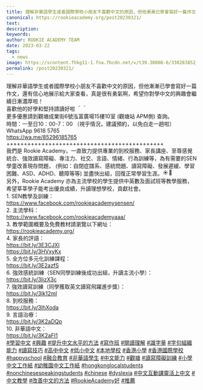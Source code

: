 ```yaml
---
title: 理解非華語學生或者國際學校小朋友不喜歡中文的原因，但他漸漸已學會寫好一篇作文，還有信心地展示給大家查看，真是很有勇氣啊，希望你對學中文的興趣會繼續日漸濃厚啦！
canonical: https://rookieacademy.org/post20230321/
text: 
description: 
keywords: 
author: ROOKIE ACADEMY TEAM
date: 2023-03-22
tags:
  - news
image: https://scontent.fhkg11-1.fna.fbcdn.net/v/t39.30808-6/330283852_527155546164337_1180276498756494066_n.jpg?_nc_cat=103&ccb=1-7&_nc_sid=8bfeb9&_nc_ohc=Cjptnb_RvjEAX_73kZP&_nc_ht=scontent.fhkg11-1.fna&oh=00_AfB-D6bmP5UnRZaP66w4TYirbQCg0JSddUYChZE6tuK3_A&oe=64218D0D
permalink: /post20230321/
---
```

<span class="x193iq5w xeuugli x13faqbe x1vvkbs x1xmvt09 x1lliihq x1s928wv xhkezso x1gmr53x x1cpjm7i x1fgarty x1943h6x xudqn12 x3x7a5m x6prxxf xvq8zen xo1l8bm xzsf02u x1yc453h" dir="auto"><div class="x11i5rnm xat24cr x1mh8g0r x1vvkbs xdj266r x126k92a"><div dir="auto" style="text-align: start;">理解非華語學生或者國際學校小朋友不喜歡中文的原因，但他漸漸已學會寫好一篇作文，還有信心地展示給大家查看，真是很有勇氣啊，希望你對學中文的興趣會繼續日漸濃厚啦！</div></div><div class="x11i5rnm xat24cr x1mh8g0r x1vvkbs xtlvy1s x126k92a"><div dir="auto" style="text-align: start;">喜歡他的好學和堅持請讀好啦 ＾＾</div></div><div class="x11i5rnm xat24cr x1mh8g0r x1vvkbs xtlvy1s x126k92a"><div dir="auto" style="text-align: start;">更多優惠請到觀塘成業街6號泓富廣場15樓10室 (觀塘站 APM側) 查詢。</div></div><div class="x11i5rnm xat24cr x1mh8g0r x1vvkbs xtlvy1s x126k92a"><div dir="auto" style="text-align: start;">時間：一至日10：00-7：00 （視乎情況，建議預約，以免白走一趟啦）</div></div><div class="x11i5rnm xat24cr x1mh8g0r x1vvkbs xtlvy1s x126k92a"><div dir="auto" style="text-align: start;">WhatsApp 9618 5765 </div></div><div class="x11i5rnm xat24cr x1mh8g0r x1vvkbs xtlvy1s x126k92a"><div dir="auto" style="text-align: start;"><span><a class="x1i10hfl xjbqb8w x6umtig x1b1mbwd xaqea5y xav7gou x9f619 x1ypdohk xt0psk2 xe8uvvx xdj266r x11i5rnm xat24cr x1mh8g0r xexx8yu x4uap5 x18d9i69 xkhd6sd x16tdsg8 x1hl2dhg xggy1nq x1a2a7pz xt0b8zv x1fey0fg" href="https://l.facebook.com/l.php?u=https%3A%2F%2Fwa.me%2F85296185765%3Ffbclid%3DIwAR3DTwpOo0jF1jXMm5lvajJEolWVOAb_a6rPDdFr8bKDRhn2sE0MZq21wqg&amp;h=AT1z96b0EeRQZqDU_Vfy4XjWsJCj09B8wK6bnnF_xYdUu82Mrbh_2o6PDeCK15qOgWKjkkIwk83QfCVpKtkY4KZjAgoIO8xY5xuJcHhE54YlADUG2QdndYHPJjTPOWyHPE9i&amp;__tn__=-UK-R&amp;c[0]=AT2ySKktgY1bNO7eQrprsuH8dJM3tKW0dh8wmtpftXa496fFl78WycTe11Ffi8v2R07_2BKEZzJ8v9qNwsTZ1OBPEmCvi2rqvHcLh_uv2qILM5RPoaQvpD7pi5oY0e3CGbXYlThTjYS2MxXrQO1kGGbGuPZ3UgYY3HLhhpvddlDAC_zC9Q" rel="nofollow noopener" role="link" tabindex="0" target="_blank">https://wa.me/85296185765</a></span></div></div><div class="x11i5rnm xat24cr x1mh8g0r x1vvkbs xtlvy1s x126k92a"><div dir="auto" style="text-align: start;">+++++++++++++++++++++++++++++++++++++++++++++</div></div><div class="x11i5rnm xat24cr x1mh8g0r x1vvkbs xtlvy1s x126k92a"><div dir="auto" style="text-align: start;">我們是 Rookie Academy，一直致力提供專業的到校服務、家長講座、至尊感覺統合、強效讀寫障礙、專注力、社交、言語、情緒、行為訓練等，為有需要的SEN學童改善現存問題， (例如：自閉症譜系、感統問題、讀寫障礙、發展遲緩、學習困難、ASD、ADHD、聽障等等) 並盡快出組，回復正常學習生涯。<span class="x3nfvp2 x1j61x8r x1fcty0u xdj266r xhhsvwb xat24cr xgzva0m xxymvpz xlup9mm x1kky2od"><img height="16" width="16" alt="☀️" referrerpolicy="origin-when-cross-origin" src="https://static.xx.fbcdn.net/images/emoji.php/v9/tf4/1.5/16/2600.png"></span><span class="x3nfvp2 x1j61x8r x1fcty0u xdj266r xhhsvwb xat24cr xgzva0m xxymvpz xlup9mm x1kky2od"><img height="16" width="16" alt="🌈" referrerpolicy="origin-when-cross-origin" src="https://static.xx.fbcdn.net/images/emoji.php/v9/t6c/1.5/16/1f308.png"></span></div></div><div class="x11i5rnm xat24cr x1mh8g0r x1vvkbs xtlvy1s x126k92a"><div dir="auto" style="text-align: start;">另外，Rookie Academy 亦為主流學校的學生提供中英數及面試班等教學服務，希望莘莘學子能考出優良成績，升讀理想學校，貢獻社會。</div></div><div class="x11i5rnm xat24cr x1mh8g0r x1vvkbs xtlvy1s x126k92a"><div dir="auto" style="text-align: start;">1. SEN教學及訓練：</div></div><div class="x11i5rnm xat24cr x1mh8g0r x1vvkbs xtlvy1s x126k92a"><div dir="auto" style="text-align: start;"><span><a class="x1i10hfl xjbqb8w x6umtig x1b1mbwd xaqea5y xav7gou x9f619 x1ypdohk xt0psk2 xe8uvvx xdj266r x11i5rnm xat24cr x1mh8g0r xexx8yu x4uap5 x18d9i69 xkhd6sd x16tdsg8 x1hl2dhg xggy1nq x1a2a7pz xt0b8zv x1qq9wsj xo1l8bm" href="https://www.facebook.com/rookieacademysensen/?__cft__[0]=AZVjPI73ReDNaIM8BTQin2fXNOZGzENE1sbr-btNqg4PXiAGslpQCERh7dF9rUSbdKf0-YkSiZTl7O-iXMCEexfCeC2A_o_yzr3UTlEYz_2ULFWQb-K8me5nsEIcOWmwyOgelWEsmVqut4-p8gGYh3Da&amp;__tn__=kK-R" role="link" tabindex="0"><span class="xt0psk2"><span>https://www.facebook.com/rookieacademysensen/</span></span></a></span></div></div><div class="x11i5rnm xat24cr x1mh8g0r x1vvkbs xtlvy1s x126k92a"><div dir="auto" style="text-align: start;">2. 主流學科：</div></div><div class="x11i5rnm xat24cr x1mh8g0r x1vvkbs xtlvy1s x126k92a"><div dir="auto" style="text-align: start;"><span><a class="x1i10hfl xjbqb8w x6umtig x1b1mbwd xaqea5y xav7gou x9f619 x1ypdohk xt0psk2 xe8uvvx xdj266r x11i5rnm xat24cr x1mh8g0r xexx8yu x4uap5 x18d9i69 xkhd6sd x16tdsg8 x1hl2dhg xggy1nq x1a2a7pz xt0b8zv x1qq9wsj xo1l8bm" href="https://www.facebook.com/rookieacademyaaa/?__cft__[0]=AZVjPI73ReDNaIM8BTQin2fXNOZGzENE1sbr-btNqg4PXiAGslpQCERh7dF9rUSbdKf0-YkSiZTl7O-iXMCEexfCeC2A_o_yzr3UTlEYz_2ULFWQb-K8me5nsEIcOWmwyOgelWEsmVqut4-p8gGYh3Da&amp;__tn__=kK-R" role="link" tabindex="0"><span class="xt0psk2"><span>https://www.facebook.com/rookieacademyaaa/</span></span></a></span></div></div><div class="x11i5rnm xat24cr x1mh8g0r x1vvkbs xtlvy1s x126k92a"><div dir="auto" style="text-align: start;">3. 教學範圍概要及免費教材請瀏覽以下網址：</div></div><div class="x11i5rnm xat24cr x1mh8g0r x1vvkbs xtlvy1s x126k92a"><div dir="auto" style="text-align: start;"><span><a class="x1i10hfl xjbqb8w x6umtig x1b1mbwd xaqea5y xav7gou x9f619 x1ypdohk xt0psk2 xe8uvvx xdj266r x11i5rnm xat24cr x1mh8g0r xexx8yu x4uap5 x18d9i69 xkhd6sd x16tdsg8 x1hl2dhg xggy1nq x1a2a7pz xt0b8zv x1fey0fg" href="https://l.facebook.com/l.php?u=https%3A%2F%2Frookieacademy.org%2F%3Ffbclid%3DIwAR3qGuujxGh5XeXvlJGNAHrvLOAvR6U5oScishiejkMf-AzXqiGscDfvtvk&amp;h=AT0-aOf6Hu3IQPsOUS6ZamPh9Fw_q-jvct6p2-6y9f_6-coClmj1EHxLGEBPZd_HZQj5YJo-qs1dpLbySjfrTvcDanqOa2GcRD3ZPx-e80NqFqM7gmGoe89wKTcV9Ml_zIuU&amp;__tn__=-UK-R&amp;c[0]=AT2ySKktgY1bNO7eQrprsuH8dJM3tKW0dh8wmtpftXa496fFl78WycTe11Ffi8v2R07_2BKEZzJ8v9qNwsTZ1OBPEmCvi2rqvHcLh_uv2qILM5RPoaQvpD7pi5oY0e3CGbXYlThTjYS2MxXrQO1kGGbGuPZ3UgYY3HLhhpvddlDAC_zC9Q" rel="nofollow noopener" role="link" tabindex="0" target="_blank">https://rookieacademy.org/</a></span></div></div><div class="x11i5rnm xat24cr x1mh8g0r x1vvkbs xtlvy1s x126k92a"><div dir="auto" style="text-align: start;">4. 家長的評語：</div></div><div class="x11i5rnm xat24cr x1mh8g0r x1vvkbs xtlvy1s x126k92a"><div dir="auto" style="text-align: start;"><span><a class="x1i10hfl xjbqb8w x6umtig x1b1mbwd xaqea5y xav7gou x9f619 x1ypdohk xt0psk2 xe8uvvx xdj266r x11i5rnm xat24cr x1mh8g0r xexx8yu x4uap5 x18d9i69 xkhd6sd x16tdsg8 x1hl2dhg xggy1nq x1a2a7pz xt0b8zv x1fey0fg" href="https://l.facebook.com/l.php?u=https%3A%2F%2Fbit.ly%2F3E3CJXI%3Ffbclid%3DIwAR0BxrfB8dWEyhIWl8NkmLsVoaBVIY_zAZqyGc845HGh9l9AGwS44OJ40fc&amp;h=AT0zz2YfMTeVzsYmGNbvdU2eLlKVJmGfGhcPlQuhLk00yoxXQo9zEdgA5Z0kJOZM_FvWbtaHtnKd0lU3_oQ7_AH6-Zj6ugLLOz9M4oUsOinRN7gUETsAejOBHnR9ekSUCUrz&amp;__tn__=-UK-R&amp;c[0]=AT2ySKktgY1bNO7eQrprsuH8dJM3tKW0dh8wmtpftXa496fFl78WycTe11Ffi8v2R07_2BKEZzJ8v9qNwsTZ1OBPEmCvi2rqvHcLh_uv2qILM5RPoaQvpD7pi5oY0e3CGbXYlThTjYS2MxXrQO1kGGbGuPZ3UgYY3HLhhpvddlDAC_zC9Q" rel="nofollow noopener" role="link" tabindex="0" target="_blank">https://bit.ly/3E3CJXI</a></span></div></div><div class="x11i5rnm xat24cr x1mh8g0r x1vvkbs xtlvy1s x126k92a"><div dir="auto" style="text-align: start;"><span><a class="x1i10hfl xjbqb8w x6umtig x1b1mbwd xaqea5y xav7gou x9f619 x1ypdohk xt0psk2 xe8uvvx xdj266r x11i5rnm xat24cr x1mh8g0r xexx8yu x4uap5 x18d9i69 xkhd6sd x16tdsg8 x1hl2dhg xggy1nq x1a2a7pz xt0b8zv x1fey0fg" href="https://l.facebook.com/l.php?u=https%3A%2F%2Fbit.ly%2F3HVxyKx%3Ffbclid%3DIwAR3m69jyiPFFJOAIeLs62TQ_w8j-bB19gVAg8Q-kKgFmrut6FynwxtbMuxo&amp;h=AT3Jr3VTDIrJnq5H0lcSZqYSFkNqYXEpS3JMYByqrf0SUXpEfBJvKByeWrdFB5Rg5FNQK2gG2Mocega6_fj4IBzasRNblatjL3EiidTQL8McBpsL5EtoLm4NEgL5mihkpMfL&amp;__tn__=-UK-R&amp;c[0]=AT2ySKktgY1bNO7eQrprsuH8dJM3tKW0dh8wmtpftXa496fFl78WycTe11Ffi8v2R07_2BKEZzJ8v9qNwsTZ1OBPEmCvi2rqvHcLh_uv2qILM5RPoaQvpD7pi5oY0e3CGbXYlThTjYS2MxXrQO1kGGbGuPZ3UgYY3HLhhpvddlDAC_zC9Q" rel="nofollow noopener" role="link" tabindex="0" target="_blank">https://bit.ly/3HVxyKx</a></span></div></div><div class="x11i5rnm xat24cr x1mh8g0r x1vvkbs xtlvy1s x126k92a"><div dir="auto" style="text-align: start;">5. 全方位多元化訓練課程：</div></div><div class="x11i5rnm xat24cr x1mh8g0r x1vvkbs xtlvy1s x126k92a"><div dir="auto" style="text-align: start;"><span><a class="x1i10hfl xjbqb8w x6umtig x1b1mbwd xaqea5y xav7gou x9f619 x1ypdohk xt0psk2 xe8uvvx xdj266r x11i5rnm xat24cr x1mh8g0r xexx8yu x4uap5 x18d9i69 xkhd6sd x16tdsg8 x1hl2dhg xggy1nq x1a2a7pz xt0b8zv x1fey0fg" href="https://l.facebook.com/l.php?u=https%3A%2F%2Fbit.ly%2F3E2azfS%3Ffbclid%3DIwAR2DFb5Dw-Tktv5EjFEfgWXVRVTRFPsUyeCw9VjLvbNMY6VKM1-MO2ZvS00&amp;h=AT1oSa2B2E23dhMzMWnsvqkAbqENNrjLVCBkQQdvS8YUpSemh5zaMmEk5Pjsjp_-te4bzqHcLgVK0tueZckE4aUojN83rk1QlYD0l2o82Fa3caeeTgC9FGzuRn58yNpllwqK&amp;__tn__=-UK-R&amp;c[0]=AT2ySKktgY1bNO7eQrprsuH8dJM3tKW0dh8wmtpftXa496fFl78WycTe11Ffi8v2R07_2BKEZzJ8v9qNwsTZ1OBPEmCvi2rqvHcLh_uv2qILM5RPoaQvpD7pi5oY0e3CGbXYlThTjYS2MxXrQO1kGGbGuPZ3UgYY3HLhhpvddlDAC_zC9Q" rel="nofollow noopener" role="link" tabindex="0" target="_blank">https://bit.ly/3E2azfS</a></span></div></div><div class="x11i5rnm xat24cr x1mh8g0r x1vvkbs xtlvy1s x126k92a"><div dir="auto" style="text-align: start;">6. 強效感統訓練（SEN同學訓練後成功出組，升讀主流小學）：</div></div><div class="x11i5rnm xat24cr x1mh8g0r x1vvkbs xtlvy1s x126k92a"><div dir="auto" style="text-align: start;"><span><a class="x1i10hfl xjbqb8w x6umtig x1b1mbwd xaqea5y xav7gou x9f619 x1ypdohk xt0psk2 xe8uvvx xdj266r x11i5rnm xat24cr x1mh8g0r xexx8yu x4uap5 x18d9i69 xkhd6sd x16tdsg8 x1hl2dhg xggy1nq x1a2a7pz xt0b8zv x1fey0fg" href="https://l.facebook.com/l.php?u=https%3A%2F%2Fbit.ly%2F3IjzX3c%3Ffbclid%3DIwAR2DFb5Dw-Tktv5EjFEfgWXVRVTRFPsUyeCw9VjLvbNMY6VKM1-MO2ZvS00&amp;h=AT0bC6hmBZu-2vwbsSkGEQN_mSYuRA-KvXYN-4IQgpj3753vtrzoVShVDQbBTd5vwcfdvHTzkWxWaxqNNuqcciRPGupGpn7XkB1MtfTQ5maawyiw35rHEBHjPbADvQhpbnKG&amp;__tn__=-UK-R&amp;c[0]=AT2ySKktgY1bNO7eQrprsuH8dJM3tKW0dh8wmtpftXa496fFl78WycTe11Ffi8v2R07_2BKEZzJ8v9qNwsTZ1OBPEmCvi2rqvHcLh_uv2qILM5RPoaQvpD7pi5oY0e3CGbXYlThTjYS2MxXrQO1kGGbGuPZ3UgYY3HLhhpvddlDAC_zC9Q" rel="nofollow noopener" role="link" tabindex="0" target="_blank">https://bit.ly/3IjzX3c</a></span></div></div><div class="x11i5rnm xat24cr x1mh8g0r x1vvkbs xtlvy1s x126k92a"><div dir="auto" style="text-align: start;">7. 強效讀寫訓練（同學獲取英文讀寫飛躍進步獎）：</div><div dir="auto" style="text-align: start;"><span><a class="x1i10hfl xjbqb8w x6umtig x1b1mbwd xaqea5y xav7gou x9f619 x1ypdohk xt0psk2 xe8uvvx xdj266r x11i5rnm xat24cr x1mh8g0r xexx8yu x4uap5 x18d9i69 xkhd6sd x16tdsg8 x1hl2dhg xggy1nq x1a2a7pz xt0b8zv x1fey0fg" href="https://l.facebook.com/l.php?u=https%3A%2F%2Fbit.ly%2F3Ik12mI%3Ffbclid%3DIwAR39Llz1yx51tx0JJuQNaAYgsGjzcDik24S1aLLrL0DMM5mAhnTokNEJIIM&amp;h=AT1hJz6wm5yllrEO_fJ8vf4IWRGvnh1-RTmiRncX4CKGnX0LxzgjkiEeRza8OZULFv3hE5A2dmJJwM_BYSsBRw40CEKhtj2VKOH0u-jmEafz_Y2FPyExXDYOxZgj2Oje-Pzs&amp;__tn__=-UK-R&amp;c[0]=AT2ySKktgY1bNO7eQrprsuH8dJM3tKW0dh8wmtpftXa496fFl78WycTe11Ffi8v2R07_2BKEZzJ8v9qNwsTZ1OBPEmCvi2rqvHcLh_uv2qILM5RPoaQvpD7pi5oY0e3CGbXYlThTjYS2MxXrQO1kGGbGuPZ3UgYY3HLhhpvddlDAC_zC9Q" rel="nofollow noopener" role="link" tabindex="0" target="_blank">https://bit.ly/3Ik12mI</a></span></div></div><div class="x11i5rnm xat24cr x1mh8g0r x1vvkbs xtlvy1s x126k92a"><div dir="auto" style="text-align: start;">8. 到校服務：</div></div><div class="x11i5rnm xat24cr x1mh8g0r x1vvkbs xtlvy1s x126k92a"><div dir="auto" style="text-align: start;"><span><a class="x1i10hfl xjbqb8w x6umtig x1b1mbwd xaqea5y xav7gou x9f619 x1ypdohk xt0psk2 xe8uvvx xdj266r x11i5rnm xat24cr x1mh8g0r xexx8yu x4uap5 x18d9i69 xkhd6sd x16tdsg8 x1hl2dhg xggy1nq x1a2a7pz xt0b8zv x1fey0fg" href="https://l.facebook.com/l.php?u=https%3A%2F%2Fbit.ly%2F3IhXoda%3Ffbclid%3DIwAR0ZTxpAYao57iQGleni3fcBvK8fZ-P1mKqSZeUzdbNjhEP67SIzINmXepI&amp;h=AT3vxdCoT_Mir4ijaM3CMU7C_ipiSL7lgtEH-Pl90kTep6z17MIiWF3H7MBFELJaOzCrRKhisq9Y66a4A5GG1TnQjLCVrjAM0kudBSg8nS_NYo8uC3JiVWWC9us6Ncfcdn4O&amp;__tn__=-UK-R&amp;c[0]=AT2ySKktgY1bNO7eQrprsuH8dJM3tKW0dh8wmtpftXa496fFl78WycTe11Ffi8v2R07_2BKEZzJ8v9qNwsTZ1OBPEmCvi2rqvHcLh_uv2qILM5RPoaQvpD7pi5oY0e3CGbXYlThTjYS2MxXrQO1kGGbGuPZ3UgYY3HLhhpvddlDAC_zC9Q" rel="nofollow noopener" role="link" tabindex="0" target="_blank">https://bit.ly/3IhXoda</a></span></div></div><div class="x11i5rnm xat24cr x1mh8g0r x1vvkbs xtlvy1s x126k92a"><div dir="auto" style="text-align: start;">9. 言語治療：</div></div><div class="x11i5rnm xat24cr x1mh8g0r x1vvkbs xtlvy1s x126k92a"><div dir="auto" style="text-align: start;"><span><a class="x1i10hfl xjbqb8w x6umtig x1b1mbwd xaqea5y xav7gou x9f619 x1ypdohk xt0psk2 xe8uvvx xdj266r x11i5rnm xat24cr x1mh8g0r xexx8yu x4uap5 x18d9i69 xkhd6sd x16tdsg8 x1hl2dhg xggy1nq x1a2a7pz xt0b8zv x1fey0fg" href="https://l.facebook.com/l.php?u=https%3A%2F%2Fbit.ly%2F3K2aDQp%3Ffbclid%3DIwAR3YsUWpOb_RSnTLr2AwbvekeNT1yO-yrXXzsRkhHYMn3enOnaKO_6D4u3w&amp;h=AT1H1oMn6c5G5LUsYBbitQgqWfyvk8qrU19lP9XnGK7KWiDgKvpZfStovyEKemBP6EP-h4icngi_zdusAi6wBBdvXC5t-mv0t4P0px2aEqdH3GNbjc6lqUVXo_qkPhfOfHN8&amp;__tn__=-UK-R&amp;c[0]=AT2ySKktgY1bNO7eQrprsuH8dJM3tKW0dh8wmtpftXa496fFl78WycTe11Ffi8v2R07_2BKEZzJ8v9qNwsTZ1OBPEmCvi2rqvHcLh_uv2qILM5RPoaQvpD7pi5oY0e3CGbXYlThTjYS2MxXrQO1kGGbGuPZ3UgYY3HLhhpvddlDAC_zC9Q" rel="nofollow noopener" role="link" tabindex="0" target="_blank">https://bit.ly/3K2aDQp</a></span></div></div><div class="x11i5rnm xat24cr x1mh8g0r x1vvkbs xtlvy1s x126k92a"><div dir="auto" style="text-align: start;">10. 非華語中文：</div><div dir="auto" style="text-align: start;"><span><a class="x1i10hfl xjbqb8w x6umtig x1b1mbwd xaqea5y xav7gou x9f619 x1ypdohk xt0psk2 xe8uvvx xdj266r x11i5rnm xat24cr x1mh8g0r xexx8yu x4uap5 x18d9i69 xkhd6sd x16tdsg8 x1hl2dhg xggy1nq x1a2a7pz xt0b8zv x1fey0fg" href="https://l.facebook.com/l.php?u=https%3A%2F%2Fbit.ly%2F3K2aFI1%3Ffbclid%3DIwAR2-NiRp2GgH9GWH23FSGl5RVtYei29yGcAyASGsp6guleQ4EqyazcKAkmE&amp;h=AT1BsLsPaA2iNTGvmaaI9HrpGKtklToYP57CUA_z-TfH7W5HdZaYPT2vnB1Pr9GePtwi5HANAbj-1j-obNe0HU5Av00jiylm6X4_Wn856KydBncmBd6_CfCdEVXkgmRSqNWK&amp;__tn__=-UK-R&amp;c[0]=AT2ySKktgY1bNO7eQrprsuH8dJM3tKW0dh8wmtpftXa496fFl78WycTe11Ffi8v2R07_2BKEZzJ8v9qNwsTZ1OBPEmCvi2rqvHcLh_uv2qILM5RPoaQvpD7pi5oY0e3CGbXYlThTjYS2MxXrQO1kGGbGuPZ3UgYY3HLhhpvddlDAC_zC9Q" rel="nofollow noopener" role="link" tabindex="0" target="_blank">https://bit.ly/3K2aFI1</a></span></div></div><div class="x11i5rnm xat24cr x1mh8g0r x1vvkbs xtlvy1s x126k92a"><div dir="auto" style="text-align: start;"><span><a class="x1i10hfl xjbqb8w x6umtig x1b1mbwd xaqea5y xav7gou x9f619 x1ypdohk xt0psk2 xe8uvvx xdj266r x11i5rnm xat24cr x1mh8g0r xexx8yu x4uap5 x18d9i69 xkhd6sd x16tdsg8 x1hl2dhg xggy1nq x1a2a7pz xt0b8zv x1qq9wsj xo1l8bm" href="https://www.facebook.com/hashtag/%E5%AD%B8%E7%BF%92%E4%B8%AD%E6%96%87?__eep__=6&amp;__cft__[0]=AZVjPI73ReDNaIM8BTQin2fXNOZGzENE1sbr-btNqg4PXiAGslpQCERh7dF9rUSbdKf0-YkSiZTl7O-iXMCEexfCeC2A_o_yzr3UTlEYz_2ULFWQb-K8me5nsEIcOWmwyOgelWEsmVqut4-p8gGYh3Da&amp;__tn__=*NK-R" role="link" tabindex="0">#學習中文</a></span> <span><a class="x1i10hfl xjbqb8w x6umtig x1b1mbwd xaqea5y xav7gou x9f619 x1ypdohk xt0psk2 xe8uvvx xdj266r x11i5rnm xat24cr x1mh8g0r xexx8yu x4uap5 x18d9i69 xkhd6sd x16tdsg8 x1hl2dhg xggy1nq x1a2a7pz xt0b8zv x1qq9wsj xo1l8bm" href="https://www.facebook.com/hashtag/%E8%88%88%E8%B6%A3?__eep__=6&amp;__cft__[0]=AZVjPI73ReDNaIM8BTQin2fXNOZGzENE1sbr-btNqg4PXiAGslpQCERh7dF9rUSbdKf0-YkSiZTl7O-iXMCEexfCeC2A_o_yzr3UTlEYz_2ULFWQb-K8me5nsEIcOWmwyOgelWEsmVqut4-p8gGYh3Da&amp;__tn__=*NK-R" role="link" tabindex="0">#興趣</a></span> <span><a class="x1i10hfl xjbqb8w x6umtig x1b1mbwd xaqea5y xav7gou x9f619 x1ypdohk xt0psk2 xe8uvvx xdj266r x11i5rnm xat24cr x1mh8g0r xexx8yu x4uap5 x18d9i69 xkhd6sd x16tdsg8 x1hl2dhg xggy1nq x1a2a7pz xt0b8zv x1qq9wsj xo1l8bm" href="https://www.facebook.com/hashtag/%E6%8F%90%E5%8D%87%E4%B8%AD%E6%96%87%E6%B0%B4%E5%B9%B3%E7%9A%84%E6%96%B9%E6%B3%95?__eep__=6&amp;__cft__[0]=AZVjPI73ReDNaIM8BTQin2fXNOZGzENE1sbr-btNqg4PXiAGslpQCERh7dF9rUSbdKf0-YkSiZTl7O-iXMCEexfCeC2A_o_yzr3UTlEYz_2ULFWQb-K8me5nsEIcOWmwyOgelWEsmVqut4-p8gGYh3Da&amp;__tn__=*NK-R" role="link" tabindex="0">#提升中文水平的方法</a></span> <span><a class="x1i10hfl xjbqb8w x6umtig x1b1mbwd xaqea5y xav7gou x9f619 x1ypdohk xt0psk2 xe8uvvx xdj266r x11i5rnm xat24cr x1mh8g0r xexx8yu x4uap5 x18d9i69 xkhd6sd x16tdsg8 x1hl2dhg xggy1nq x1a2a7pz xt0b8zv x1qq9wsj xo1l8bm" href="https://www.facebook.com/hashtag/%E5%AF%AB%E4%BD%9C%E7%8F%AD?__eep__=6&amp;__cft__[0]=AZVjPI73ReDNaIM8BTQin2fXNOZGzENE1sbr-btNqg4PXiAGslpQCERh7dF9rUSbdKf0-YkSiZTl7O-iXMCEexfCeC2A_o_yzr3UTlEYz_2ULFWQb-K8me5nsEIcOWmwyOgelWEsmVqut4-p8gGYh3Da&amp;__tn__=*NK-R" role="link" tabindex="0">#寫作班</a></span> <span><a class="x1i10hfl xjbqb8w x6umtig x1b1mbwd xaqea5y xav7gou x9f619 x1ypdohk xt0psk2 xe8uvvx xdj266r x11i5rnm xat24cr x1mh8g0r xexx8yu x4uap5 x18d9i69 xkhd6sd x16tdsg8 x1hl2dhg xggy1nq x1a2a7pz xt0b8zv x1qq9wsj xo1l8bm" href="https://www.facebook.com/hashtag/%E9%96%B1%E8%AE%80%E7%90%86%E8%A7%A3?__eep__=6&amp;__cft__[0]=AZVjPI73ReDNaIM8BTQin2fXNOZGzENE1sbr-btNqg4PXiAGslpQCERh7dF9rUSbdKf0-YkSiZTl7O-iXMCEexfCeC2A_o_yzr3UTlEYz_2ULFWQb-K8me5nsEIcOWmwyOgelWEsmVqut4-p8gGYh3Da&amp;__tn__=*NK-R" role="link" tabindex="0">#閱讀理解</a></span> <span><a class="x1i10hfl xjbqb8w x6umtig x1b1mbwd xaqea5y xav7gou x9f619 x1ypdohk xt0psk2 xe8uvvx xdj266r x11i5rnm xat24cr x1mh8g0r xexx8yu x4uap5 x18d9i69 xkhd6sd x16tdsg8 x1hl2dhg xggy1nq x1a2a7pz xt0b8zv x1qq9wsj xo1l8bm" href="https://www.facebook.com/hashtag/%E8%AD%98%E5%AD%97%E9%87%8F?__eep__=6&amp;__cft__[0]=AZVjPI73ReDNaIM8BTQin2fXNOZGzENE1sbr-btNqg4PXiAGslpQCERh7dF9rUSbdKf0-YkSiZTl7O-iXMCEexfCeC2A_o_yzr3UTlEYz_2ULFWQb-K8me5nsEIcOWmwyOgelWEsmVqut4-p8gGYh3Da&amp;__tn__=*NK-R" role="link" tabindex="0">#識字量</a></span> <span><a class="x1i10hfl xjbqb8w x6umtig x1b1mbwd xaqea5y xav7gou x9f619 x1ypdohk xt0psk2 xe8uvvx xdj266r x11i5rnm xat24cr x1mh8g0r xexx8yu x4uap5 x18d9i69 xkhd6sd x16tdsg8 x1hl2dhg xggy1nq x1a2a7pz xt0b8zv x1qq9wsj xo1l8bm" href="https://www.facebook.com/hashtag/%E5%AD%97%E5%8F%A5%E7%B5%84%E7%B9%94%E8%83%BD%E5%8A%9B?__eep__=6&amp;__cft__[0]=AZVjPI73ReDNaIM8BTQin2fXNOZGzENE1sbr-btNqg4PXiAGslpQCERh7dF9rUSbdKf0-YkSiZTl7O-iXMCEexfCeC2A_o_yzr3UTlEYz_2ULFWQb-K8me5nsEIcOWmwyOgelWEsmVqut4-p8gGYh3Da&amp;__tn__=*NK-R" role="link" tabindex="0">#字句組織能力</a></span> <span><a class="x1i10hfl xjbqb8w x6umtig x1b1mbwd xaqea5y xav7gou x9f619 x1ypdohk xt0psk2 xe8uvvx xdj266r x11i5rnm xat24cr x1mh8g0r xexx8yu x4uap5 x18d9i69 xkhd6sd x16tdsg8 x1hl2dhg xggy1nq x1a2a7pz xt0b8zv x1qq9wsj xo1l8bm" href="https://www.facebook.com/hashtag/%E8%AE%80%E5%AF%AB%E6%8A%80%E5%B7%A7?__eep__=6&amp;__cft__[0]=AZVjPI73ReDNaIM8BTQin2fXNOZGzENE1sbr-btNqg4PXiAGslpQCERh7dF9rUSbdKf0-YkSiZTl7O-iXMCEexfCeC2A_o_yzr3UTlEYz_2ULFWQb-K8me5nsEIcOWmwyOgelWEsmVqut4-p8gGYh3Da&amp;__tn__=*NK-R" role="link" tabindex="0">#讀寫技巧</a></span> <span><a class="x1i10hfl xjbqb8w x6umtig x1b1mbwd xaqea5y xav7gou x9f619 x1ypdohk xt0psk2 xe8uvvx xdj266r x11i5rnm xat24cr x1mh8g0r xexx8yu x4uap5 x18d9i69 xkhd6sd x16tdsg8 x1hl2dhg xggy1nq x1a2a7pz xt0b8zv x1qq9wsj xo1l8bm" href="https://www.facebook.com/hashtag/%E9%AB%98%E4%B8%AD%E4%B8%AD%E6%96%87?__eep__=6&amp;__cft__[0]=AZVjPI73ReDNaIM8BTQin2fXNOZGzENE1sbr-btNqg4PXiAGslpQCERh7dF9rUSbdKf0-YkSiZTl7O-iXMCEexfCeC2A_o_yzr3UTlEYz_2ULFWQb-K8me5nsEIcOWmwyOgelWEsmVqut4-p8gGYh3Da&amp;__tn__=*NK-R" role="link" tabindex="0">#高中中文</a></span> <span><a class="x1i10hfl xjbqb8w x6umtig x1b1mbwd xaqea5y xav7gou x9f619 x1ypdohk xt0psk2 xe8uvvx xdj266r x11i5rnm xat24cr x1mh8g0r xexx8yu x4uap5 x18d9i69 xkhd6sd x16tdsg8 x1hl2dhg xggy1nq x1a2a7pz xt0b8zv x1qq9wsj xo1l8bm" href="https://www.facebook.com/hashtag/%E4%BD%8E%E5%B0%8F%E4%B8%AD%E6%96%87?__eep__=6&amp;__cft__[0]=AZVjPI73ReDNaIM8BTQin2fXNOZGzENE1sbr-btNqg4PXiAGslpQCERh7dF9rUSbdKf0-YkSiZTl7O-iXMCEexfCeC2A_o_yzr3UTlEYz_2ULFWQb-K8me5nsEIcOWmwyOgelWEsmVqut4-p8gGYh3Da&amp;__tn__=*NK-R" role="link" tabindex="0">#低小中文</a></span> <span><a class="x1i10hfl xjbqb8w x6umtig x1b1mbwd xaqea5y xav7gou x9f619 x1ypdohk xt0psk2 xe8uvvx xdj266r x11i5rnm xat24cr x1mh8g0r xexx8yu x4uap5 x18d9i69 xkhd6sd x16tdsg8 x1hl2dhg xggy1nq x1a2a7pz xt0b8zv x1qq9wsj xo1l8bm" href="https://www.facebook.com/hashtag/%E6%9C%AC%E5%9C%B0%E5%AD%B8%E6%A0%A1?__eep__=6&amp;__cft__[0]=AZVjPI73ReDNaIM8BTQin2fXNOZGzENE1sbr-btNqg4PXiAGslpQCERh7dF9rUSbdKf0-YkSiZTl7O-iXMCEexfCeC2A_o_yzr3UTlEYz_2ULFWQb-K8me5nsEIcOWmwyOgelWEsmVqut4-p8gGYh3Da&amp;__tn__=*NK-R" role="link" tabindex="0">#本地學校</a></span> <span><a class="x1i10hfl xjbqb8w x6umtig x1b1mbwd xaqea5y xav7gou x9f619 x1ypdohk xt0psk2 xe8uvvx xdj266r x11i5rnm xat24cr x1mh8g0r xexx8yu x4uap5 x18d9i69 xkhd6sd x16tdsg8 x1hl2dhg xggy1nq x1a2a7pz xt0b8zv x1qq9wsj xo1l8bm" href="https://www.facebook.com/hashtag/%E9%A6%99%E6%B8%AF%E5%B0%8F%E5%AD%B8?__eep__=6&amp;__cft__[0]=AZVjPI73ReDNaIM8BTQin2fXNOZGzENE1sbr-btNqg4PXiAGslpQCERh7dF9rUSbdKf0-YkSiZTl7O-iXMCEexfCeC2A_o_yzr3UTlEYz_2ULFWQb-K8me5nsEIcOWmwyOgelWEsmVqut4-p8gGYh3Da&amp;__tn__=*NK-R" role="link" tabindex="0">#香港小學</a></span> <span><a class="x1i10hfl xjbqb8w x6umtig x1b1mbwd xaqea5y xav7gou x9f619 x1ypdohk xt0psk2 xe8uvvx xdj266r x11i5rnm xat24cr x1mh8g0r xexx8yu x4uap5 x18d9i69 xkhd6sd x16tdsg8 x1hl2dhg xggy1nq x1a2a7pz xt0b8zv x1qq9wsj xo1l8bm" href="https://www.facebook.com/hashtag/%E9%A6%99%E6%B8%AF%E5%9C%8B%E9%9A%9B%E5%AD%B8%E6%A0%A1?__eep__=6&amp;__cft__[0]=AZVjPI73ReDNaIM8BTQin2fXNOZGzENE1sbr-btNqg4PXiAGslpQCERh7dF9rUSbdKf0-YkSiZTl7O-iXMCEexfCeC2A_o_yzr3UTlEYz_2ULFWQb-K8me5nsEIcOWmwyOgelWEsmVqut4-p8gGYh3Da&amp;__tn__=*NK-R" role="link" tabindex="0">#香港國際學校</a></span> <span><a class="x1i10hfl xjbqb8w x6umtig x1b1mbwd xaqea5y xav7gou x9f619 x1ypdohk xt0psk2 xe8uvvx xdj266r x11i5rnm xat24cr x1mh8g0r xexx8yu x4uap5 x18d9i69 xkhd6sd x16tdsg8 x1hl2dhg xggy1nq x1a2a7pz xt0b8zv x1qq9wsj xo1l8bm" href="https://www.facebook.com/hashtag/happyschool?__eep__=6&amp;__cft__[0]=AZVjPI73ReDNaIM8BTQin2fXNOZGzENE1sbr-btNqg4PXiAGslpQCERh7dF9rUSbdKf0-YkSiZTl7O-iXMCEexfCeC2A_o_yzr3UTlEYz_2ULFWQb-K8me5nsEIcOWmwyOgelWEsmVqut4-p8gGYh3Da&amp;__tn__=*NK-R" role="link" tabindex="0">#happyschool</a></span> <span><a class="x1i10hfl xjbqb8w x6umtig x1b1mbwd xaqea5y xav7gou x9f619 x1ypdohk xt0psk2 xe8uvvx xdj266r x11i5rnm xat24cr x1mh8g0r xexx8yu x4uap5 x18d9i69 xkhd6sd x16tdsg8 x1hl2dhg xggy1nq x1a2a7pz xt0b8zv x1qq9wsj xo1l8bm" href="https://www.facebook.com/hashtag/%E8%9E%8D%E5%90%88%E6%95%99%E8%82%B2?__eep__=6&amp;__cft__[0]=AZVjPI73ReDNaIM8BTQin2fXNOZGzENE1sbr-btNqg4PXiAGslpQCERh7dF9rUSbdKf0-YkSiZTl7O-iXMCEexfCeC2A_o_yzr3UTlEYz_2ULFWQb-K8me5nsEIcOWmwyOgelWEsmVqut4-p8gGYh3Da&amp;__tn__=*NK-R" role="link" tabindex="0">#融合教育</a></span> <span><a class="x1i10hfl xjbqb8w x6umtig x1b1mbwd xaqea5y xav7gou x9f619 x1ypdohk xt0psk2 xe8uvvx xdj266r x11i5rnm xat24cr x1mh8g0r xexx8yu x4uap5 x18d9i69 xkhd6sd x16tdsg8 x1hl2dhg xggy1nq x1a2a7pz xt0b8zv x1qq9wsj xo1l8bm" href="https://www.facebook.com/hashtag/%E9%9D%9E%E8%8F%AF%E8%AA%9E%E5%AD%B8%E7%94%9F?__eep__=6&amp;__cft__[0]=AZVjPI73ReDNaIM8BTQin2fXNOZGzENE1sbr-btNqg4PXiAGslpQCERh7dF9rUSbdKf0-YkSiZTl7O-iXMCEexfCeC2A_o_yzr3UTlEYz_2ULFWQb-K8me5nsEIcOWmwyOgelWEsmVqut4-p8gGYh3Da&amp;__tn__=*NK-R" role="link" tabindex="0">#非華語學生</a></span> <span><a class="x1i10hfl xjbqb8w x6umtig x1b1mbwd xaqea5y xav7gou x9f619 x1ypdohk xt0psk2 xe8uvvx xdj266r x11i5rnm xat24cr x1mh8g0r xexx8yu x4uap5 x18d9i69 xkhd6sd x16tdsg8 x1hl2dhg xggy1nq x1a2a7pz xt0b8zv x1qq9wsj xo1l8bm" href="https://www.facebook.com/hashtag/%E4%B8%AD%E6%96%87%E8%83%BD%E5%8A%9B?__eep__=6&amp;__cft__[0]=AZVjPI73ReDNaIM8BTQin2fXNOZGzENE1sbr-btNqg4PXiAGslpQCERh7dF9rUSbdKf0-YkSiZTl7O-iXMCEexfCeC2A_o_yzr3UTlEYz_2ULFWQb-K8me5nsEIcOWmwyOgelWEsmVqut4-p8gGYh3Da&amp;__tn__=*NK-R" role="link" tabindex="0">#中文能力</a></span> <span><a class="x1i10hfl xjbqb8w x6umtig x1b1mbwd xaqea5y xav7gou x9f619 x1ypdohk xt0psk2 xe8uvvx xdj266r x11i5rnm xat24cr x1mh8g0r xexx8yu x4uap5 x18d9i69 xkhd6sd x16tdsg8 x1hl2dhg xggy1nq x1a2a7pz xt0b8zv x1qq9wsj xo1l8bm" href="https://www.facebook.com/hashtag/%E8%A7%80%E5%A1%98?__eep__=6&amp;__cft__[0]=AZVjPI73ReDNaIM8BTQin2fXNOZGzENE1sbr-btNqg4PXiAGslpQCERh7dF9rUSbdKf0-YkSiZTl7O-iXMCEexfCeC2A_o_yzr3UTlEYz_2ULFWQb-K8me5nsEIcOWmwyOgelWEsmVqut4-p8gGYh3Da&amp;__tn__=*NK-R" role="link" tabindex="0">#觀塘</a></span> <span><a class="x1i10hfl xjbqb8w x6umtig x1b1mbwd xaqea5y xav7gou x9f619 x1ypdohk xt0psk2 xe8uvvx xdj266r x11i5rnm xat24cr x1mh8g0r xexx8yu x4uap5 x18d9i69 xkhd6sd x16tdsg8 x1hl2dhg xggy1nq x1a2a7pz xt0b8zv x1qq9wsj xo1l8bm" href="https://www.facebook.com/hashtag/%E8%AE%80%E5%AF%AB%E9%9A%9C%E7%A4%99%E8%A8%93%E7%B7%B4?__eep__=6&amp;__cft__[0]=AZVjPI73ReDNaIM8BTQin2fXNOZGzENE1sbr-btNqg4PXiAGslpQCERh7dF9rUSbdKf0-YkSiZTl7O-iXMCEexfCeC2A_o_yzr3UTlEYz_2ULFWQb-K8me5nsEIcOWmwyOgelWEsmVqut4-p8gGYh3Da&amp;__tn__=*NK-R" role="link" tabindex="0">#讀寫障礙訓練</a></span> <span><a class="x1i10hfl xjbqb8w x6umtig x1b1mbwd xaqea5y xav7gou x9f619 x1ypdohk xt0psk2 xe8uvvx xdj266r x11i5rnm xat24cr x1mh8g0r xexx8yu x4uap5 x18d9i69 xkhd6sd x16tdsg8 x1hl2dhg xggy1nq x1a2a7pz xt0b8zv x1qq9wsj xo1l8bm" href="https://www.facebook.com/hashtag/%E5%B0%8F%E5%AD%B8%E4%B8%AD%E6%96%87%E5%B7%A5%E4%BD%9C%E7%B4%99?__eep__=6&amp;__cft__[0]=AZVjPI73ReDNaIM8BTQin2fXNOZGzENE1sbr-btNqg4PXiAGslpQCERh7dF9rUSbdKf0-YkSiZTl7O-iXMCEexfCeC2A_o_yzr3UTlEYz_2ULFWQb-K8me5nsEIcOWmwyOgelWEsmVqut4-p8gGYh3Da&amp;__tn__=*NK-R" role="link" tabindex="0">#小學中文工作紙</a></span> <span><a class="x1i10hfl xjbqb8w x6umtig x1b1mbwd xaqea5y xav7gou x9f619 x1ypdohk xt0psk2 xe8uvvx xdj266r x11i5rnm xat24cr x1mh8g0r xexx8yu x4uap5 x18d9i69 xkhd6sd x16tdsg8 x1hl2dhg xggy1nq x1a2a7pz xt0b8zv x1qq9wsj xo1l8bm" href="https://www.facebook.com/hashtag/%E5%B9%BC%E7%A8%9A%E5%9C%92%E4%B8%AD%E6%96%87%E5%B7%A5%E4%BD%9C%E7%B4%99?__eep__=6&amp;__cft__[0]=AZVjPI73ReDNaIM8BTQin2fXNOZGzENE1sbr-btNqg4PXiAGslpQCERh7dF9rUSbdKf0-YkSiZTl7O-iXMCEexfCeC2A_o_yzr3UTlEYz_2ULFWQb-K8me5nsEIcOWmwyOgelWEsmVqut4-p8gGYh3Da&amp;__tn__=*NK-R" role="link" tabindex="0">#幼稚園中文工作紙</a></span> <span><a class="x1i10hfl xjbqb8w x6umtig x1b1mbwd xaqea5y xav7gou x9f619 x1ypdohk xt0psk2 xe8uvvx xdj266r x11i5rnm xat24cr x1mh8g0r xexx8yu x4uap5 x18d9i69 xkhd6sd x16tdsg8 x1hl2dhg xggy1nq x1a2a7pz xt0b8zv x1qq9wsj xo1l8bm" href="https://www.facebook.com/hashtag/hongkonglocalstudents?__eep__=6&amp;__cft__[0]=AZVjPI73ReDNaIM8BTQin2fXNOZGzENE1sbr-btNqg4PXiAGslpQCERh7dF9rUSbdKf0-YkSiZTl7O-iXMCEexfCeC2A_o_yzr3UTlEYz_2ULFWQb-K8me5nsEIcOWmwyOgelWEsmVqut4-p8gGYh3Da&amp;__tn__=*NK-R" role="link" tabindex="0">#hongkonglocalstudents</a></span> <span><a class="x1i10hfl xjbqb8w x6umtig x1b1mbwd xaqea5y xav7gou x9f619 x1ypdohk xt0psk2 xe8uvvx xdj266r x11i5rnm xat24cr x1mh8g0r xexx8yu x4uap5 x18d9i69 xkhd6sd x16tdsg8 x1hl2dhg xggy1nq x1a2a7pz xt0b8zv x1qq9wsj xo1l8bm" href="https://www.facebook.com/hashtag/nonchinesespeakingstudents?__eep__=6&amp;__cft__[0]=AZVjPI73ReDNaIM8BTQin2fXNOZGzENE1sbr-btNqg4PXiAGslpQCERh7dF9rUSbdKf0-YkSiZTl7O-iXMCEexfCeC2A_o_yzr3UTlEYz_2ULFWQb-K8me5nsEIcOWmwyOgelWEsmVqut4-p8gGYh3Da&amp;__tn__=*NK-R" role="link" tabindex="0">#nonchinesespeakingstudents</a></span> <span><a class="x1i10hfl xjbqb8w x6umtig x1b1mbwd xaqea5y xav7gou x9f619 x1ypdohk xt0psk2 xe8uvvx xdj266r x11i5rnm xat24cr x1mh8g0r xexx8yu x4uap5 x18d9i69 xkhd6sd x16tdsg8 x1hl2dhg xggy1nq x1a2a7pz xt0b8zv x1qq9wsj xo1l8bm" href="https://www.facebook.com/hashtag/chinese?__eep__=6&amp;__cft__[0]=AZVjPI73ReDNaIM8BTQin2fXNOZGzENE1sbr-btNqg4PXiAGslpQCERh7dF9rUSbdKf0-YkSiZTl7O-iXMCEexfCeC2A_o_yzr3UTlEYz_2ULFWQb-K8me5nsEIcOWmwyOgelWEsmVqut4-p8gGYh3Da&amp;__tn__=*NK-R" role="link" tabindex="0">#chinese</a></span>  <span><a class="x1i10hfl xjbqb8w x6umtig x1b1mbwd xaqea5y xav7gou x9f619 x1ypdohk xt0psk2 xe8uvvx xdj266r x11i5rnm xat24cr x1mh8g0r xexx8yu x4uap5 x18d9i69 xkhd6sd x16tdsg8 x1hl2dhg xggy1nq x1a2a7pz xt0b8zv x1qq9wsj xo1l8bm" href="https://www.facebook.com/hashtag/dyslexia?__eep__=6&amp;__cft__[0]=AZVjPI73ReDNaIM8BTQin2fXNOZGzENE1sbr-btNqg4PXiAGslpQCERh7dF9rUSbdKf0-YkSiZTl7O-iXMCEexfCeC2A_o_yzr3UTlEYz_2ULFWQb-K8me5nsEIcOWmwyOgelWEsmVqut4-p8gGYh3Da&amp;__tn__=*NK-R" role="link" tabindex="0">#dyslexia</a></span> <span><a class="x1i10hfl xjbqb8w x6umtig x1b1mbwd xaqea5y xav7gou x9f619 x1ypdohk xt0psk2 xe8uvvx xdj266r x11i5rnm xat24cr x1mh8g0r xexx8yu x4uap5 x18d9i69 xkhd6sd x16tdsg8 x1hl2dhg xggy1nq x1a2a7pz xt0b8zv x1qq9wsj xo1l8bm" href="https://www.facebook.com/hashtag/%E4%B8%AD%E6%96%87%E4%BA%92%E5%8B%95%E8%AA%B2%E9%9D%88%E6%B4%BB%E4%B8%8A%E4%B8%AD%E6%96%87?__eep__=6&amp;__cft__[0]=AZVjPI73ReDNaIM8BTQin2fXNOZGzENE1sbr-btNqg4PXiAGslpQCERh7dF9rUSbdKf0-YkSiZTl7O-iXMCEexfCeC2A_o_yzr3UTlEYz_2ULFWQb-K8me5nsEIcOWmwyOgelWEsmVqut4-p8gGYh3Da&amp;__tn__=*NK-R" role="link" tabindex="0">#中文互動課靈活上中文</a></span> <span><a class="x1i10hfl xjbqb8w x6umtig x1b1mbwd xaqea5y xav7gou x9f619 x1ypdohk xt0psk2 xe8uvvx xdj266r x11i5rnm xat24cr x1mh8g0r xexx8yu x4uap5 x18d9i69 xkhd6sd x16tdsg8 x1hl2dhg xggy1nq x1a2a7pz xt0b8zv x1qq9wsj xo1l8bm" href="https://www.facebook.com/hashtag/%E4%B8%AD%E6%96%87%E6%95%99%E5%AD%B8?__eep__=6&amp;__cft__[0]=AZVjPI73ReDNaIM8BTQin2fXNOZGzENE1sbr-btNqg4PXiAGslpQCERh7dF9rUSbdKf0-YkSiZTl7O-iXMCEexfCeC2A_o_yzr3UTlEYz_2ULFWQb-K8me5nsEIcOWmwyOgelWEsmVqut4-p8gGYh3Da&amp;__tn__=*NK-R" role="link" tabindex="0">#中文教學</a></span> <span><a class="x1i10hfl xjbqb8w x6umtig x1b1mbwd xaqea5y xav7gou x9f619 x1ypdohk xt0psk2 xe8uvvx xdj266r x11i5rnm xat24cr x1mh8g0r xexx8yu x4uap5 x18d9i69 xkhd6sd x16tdsg8 x1hl2dhg xggy1nq x1a2a7pz xt0b8zv x1qq9wsj xo1l8bm" href="https://www.facebook.com/hashtag/%E6%94%B9%E5%96%84%E4%B8%AD%E6%96%87%E7%9A%84%E6%96%B9%E6%B3%95?__eep__=6&amp;__cft__[0]=AZVjPI73ReDNaIM8BTQin2fXNOZGzENE1sbr-btNqg4PXiAGslpQCERh7dF9rUSbdKf0-YkSiZTl7O-iXMCEexfCeC2A_o_yzr3UTlEYz_2ULFWQb-K8me5nsEIcOWmwyOgelWEsmVqut4-p8gGYh3Da&amp;__tn__=*NK-R" role="link" tabindex="0">#改善中文的方法</a></span> <span><a class="x1i10hfl xjbqb8w x6umtig x1b1mbwd xaqea5y xav7gou x9f619 x1ypdohk xt0psk2 xe8uvvx xdj266r x11i5rnm xat24cr x1mh8g0r xexx8yu x4uap5 x18d9i69 xkhd6sd x16tdsg8 x1hl2dhg xggy1nq x1a2a7pz xt0b8zv x1qq9wsj xo1l8bm" href="https://www.facebook.com/hashtag/rookieacademy%E5%A5%BD?__eep__=6&amp;__cft__[0]=AZVjPI73ReDNaIM8BTQin2fXNOZGzENE1sbr-btNqg4PXiAGslpQCERh7dF9rUSbdKf0-YkSiZTl7O-iXMCEexfCeC2A_o_yzr3UTlEYz_2ULFWQb-K8me5nsEIcOWmwyOgelWEsmVqut4-p8gGYh3Da&amp;__tn__=*NK-R" role="link" tabindex="0">#RookieAcademy好</a></span> <span><a class="x1i10hfl xjbqb8w x6umtig x1b1mbwd xaqea5y xav7gou x9f619 x1ypdohk xt0psk2 xe8uvvx xdj266r x11i5rnm xat24cr x1mh8g0r xexx8yu x4uap5 x18d9i69 xkhd6sd x16tdsg8 x1hl2dhg xggy1nq x1a2a7pz xt0b8zv x1qq9wsj xo1l8bm" href="https://www.facebook.com/hashtag/%E6%8E%A8%E8%96%A6?__eep__=6&amp;__cft__[0]=AZVjPI73ReDNaIM8BTQin2fXNOZGzENE1sbr-btNqg4PXiAGslpQCERh7dF9rUSbdKf0-YkSiZTl7O-iXMCEexfCeC2A_o_yzr3UTlEYz_2ULFWQb-K8me5nsEIcOWmwyOgelWEsmVqut4-p8gGYh3Da&amp;__tn__=*NK-R" role="link" tabindex="0">#推薦</a></span></div></div></span>
